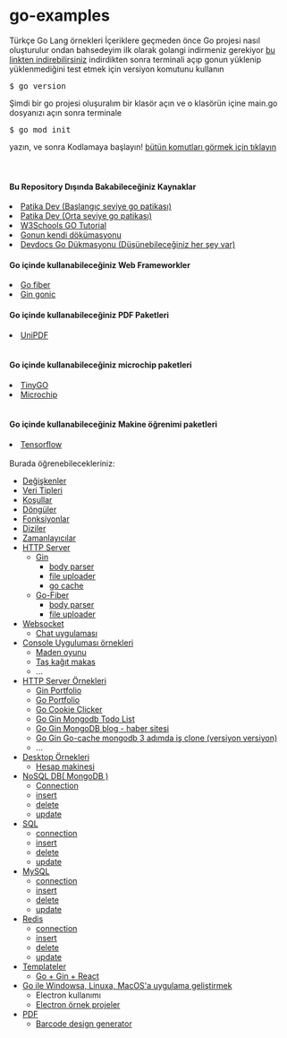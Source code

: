 # go-examples
Türkçe Go Lang örnekleri
İçeriklere geçmeden önce Go projesi nasıl oluşturulur ondan bahsedeyim
ilk olarak golangi indirmeniz gerekiyor <a href="https://go.dev/doc/install">bu linkten indirebilirsiniz</a>
indirdikten sonra terminali açıp gonun yüklenip yüklenmediğini test etmek için versiyon komutunu kullanın
<pre>
$ go version
</pre>
Şimdi bir go projesi oluşuralım
bir klasör açın ve o klasörün içine main.go dosyanızı açın
sonra terminale
<pre>
$ go mod init
</pre>
yazın, ve sonra Kodlamaya başlayın!
 <a href="https://pkg.go.dev/cmd/go">bütün komutları görmek için tıklayın</a>
<br><br><br>
<h4>Bu Repository Dışında Bakabileceğiniz Kaynaklar</h4>
<li><a href="https://app.patika.dev/paths/baslangic-seviye-go-web-development-patikasi">Patika Dev (Başlangıç seviye go patikası)</a></li>
<li><a href="https://app.patika.dev/paths/orta-seviye-go-web-development-patikasi">Patika Dev (Orta seviye go patikası)</a></li>
<li><a href="https://www.w3schools.com/go/index.php">W3Schools GO Tutorial</a></li>
<li><a href="https://go.dev/doc/">Gonun kendi dökümasyonu</a></li>
<li><a href="https://devdocs.io/go/">Devdocs Go Dükmasyonu (Düşünebileceğiniz her şey var)</a></li>

<h4>Go içinde kullanabileceğiniz Web Frameworkler</h4>
<li><a href="https://docs.gofiber.io/">Go fiber</a>
<li><a href="https://gin-gonic.com/">Gin gonic</a></li>
<h4>Go içinde kullanabileceğiniz PDF Paketleri</h4>
<li><a href="https://github.com/unidoc/unipdf">UniPDF</a></li>
<br>
<h4>Go içinde kullanabileceğiniz microchip paketleri</h4>
<li><a href="https://tinygo.org/docs/">TinyGO</a></li>
<li><a href="https://pkg.go.dev/github.com/AdvancedClimateSystems/io/i2c/microchip#section-readme">Microchip</a></li>
<br>
<h4>Go içinde kullanabileceğiniz Makine öğrenimi paketleri</h4>
<li><a href="https://github.com/tensorflow/tensorflow/tree/master/tensorflow/go">Tensorflow</a></li>
</br>
Burada öğrenebilecekleriniz:

- <a href="https://github.com/Hasan-Kilici/go-tutorials/tree/main/variables">Değişkenler</a>
- <a href="https://github.com/Hasan-Kilici/go-tutorials/tree/main/data%20types">Veri Tipleri</a>
- <a href="https://github.com/Hasan-Kilici/go-tutorials/tree/main/if-else">Koşullar</a>
- <a href="https://github.com/Hasan-Kilici/go-tutorials/tree/main/loops">Döngüler</a>
- <a href="https://github.com/Hasan-Kilici/go-tutorials/tree/main/functions">Fonksiyonlar</a>
- <a href="https://github.com/Hasan-Kilici/go-tutorials/tree/main/array%20(diziler)">Diziler</a>
- <a href="https://github.com/Hasan-Kilici/go-tutorials/tree/main/timer">Zamanlayıcılar</a>
- <a href="https://github.com/Hasan-Kilici/go-tutorials/tree/main/http">HTTP Server</a>
  - <a href="https://github.com/Hasan-Kilici/go-tutorials/tree/main/http/gin">Gin</a>
     - <a href="https://github.com/Hasan-Kilici/go-tutorials/tree/main/http/gin/body-parser">body parser</a>
     - <a href="https://github.com/Hasan-Kilici/go-tutorials/tree/main/http/gin/file-upload">file uploader</a> 
     - <a href="https://github.com/Hasan-Kilici/go-tutorials/tree/main/http/gin/go-cache">go cache</a>
  - <a href="https://github.com/Hasan-Kilici/go-tutorials/tree/main/http/go-fiber">Go-Fiber</a>
     - <a href="https://github.com/Hasan-Kilici/go-tutorials/tree/main/http/go-fiber/body-parser">body parser</a>
     - <a href="https://github.com/Hasan-Kilici/go-tutorials/tree/main/http/go-fiber/file-upload">file uploader</a>
- <a href="https://github.com/Hasan-Kilici/go-tutorials/tree/main/web-socket">Websocket</a>
   - <a href="https://github.com/Hasan-Kilici/go-tutorials/tree/main/web-socket/simple/chat-app">Chat uygulaması</a>
- <a href="https://github.com/Hasan-Kilici/go-tutorials/tree/main/simple/console">Console Uyguluması örnekleri</a>
  - <a href="https://github.com/Hasan-Kilici/go-tutorials/blob/main/simple/console/mininggame.go">Maden oyunu</a>
  - <a href="https://github.com/Hasan-Kilici/go-tutorials/blob/main/simple/console/rock-paper-%20scissors.go">Taş kağıt makas</a>
  - ...
- <a href="https://github.com/Hasan-Kilici/go-tutorials/tree/main/simple/http">HTTP Server Örnekleri</a>
  - <a href="https://github.com/Hasan-Kilici/go-tutorials/tree/main/simple/http/gin-portfolio">Gin Portfolio</a>
  - <a href="https://github.com/Hasan-Kilici/go-portfolio-template">Go Portfolio</a>
  - <a href="https://github.com/Hasan-Kilici/go-tutorials/tree/main/simple/http/go-cookie-clicker">Go Cookie Clicker</a>
  - <a href="https://github.com/Hasan-Kilici/go-tutorials/tree/main/simple/http/gin-mongodb-todo-list">Go Gin Mongodb Todo List</a>
  - <a href="https://github.com/Hasan-Kilici/go-tutorials/tree/main/simple/http/gin-mongodb-blogs-news-website">Go Gin MongoDB blog - haber sitesi</a>
  - <a href="https://github.com/Hasan-Kilici/go-tutorials/tree/main/simple/http/3adimda-is-clone/v1">Go Gin Go-cache mongodb 3 adımda iş clone (versiyon versiyon)</a>
  - ...
- <a href="https://github.com/Hasan-Kilici/go-tutorials/tree/main/simple/desktop">Desktop Örnekleri</a>
  - <a href="https://github.com/Hasan-Kilici/go-tutorials/tree/main/simple/desktop/electron/calculator">Hesap makinesi</a>
- <a href="https://github.com/Hasan-Kilici/go-tutorials/tree/main/db/mongo-db">NoSQL DB( MongoDB )</a>
  - <a href="https://github.com/Hasan-Kilici/go-tutorials/blob/main/db/mongo-db/connection.go">Connection</a>
  - <a href="https://github.com/Hasan-Kilici/go-tutorials/blob/main/db/mongo-db/insert.go">insert</a>
  - <a href="https://github.com/Hasan-Kilici/go-tutorials/blob/main/db/mongo-db/delete.go">delete</a>
  - <a href="https://github.com/Hasan-Kilici/go-tutorials/blob/main/db/mongo-db/update.go">update</a>
- <a href="https://github.com/Hasan-Kilici/go-tutorials/tree/main/db/sql">SQL</a>
  - <a href="https://github.com/Hasan-Kilici/go-tutorials/blob/main/db/sql/connection.go">connection</a>
  - <a href="https://github.com/Hasan-Kilici/go-tutorials/blob/main/db/sql/insert.go">insert</a>
  - <a href="https://github.com/Hasan-Kilici/go-tutorials/blob/main/db/sql/delete.go">delete</a>
  - <a href="https://github.com/Hasan-Kilici/go-tutorials/blob/main/db/sql/update.go">update</a>
- <a href="https://github.com/Hasan-Kilici/go-tutorials/tree/main/db/mysql">MySQL</a>
  - <a href="https://github.com/Hasan-Kilici/go-tutorials/blob/main/db/mysql/connection.go">connection</a>
  - <a href="https://github.com/Hasan-Kilici/go-tutorials/blob/main/db/mysql/insert.go">insert</a>
  - <a href="https://github.com/Hasan-Kilici/go-tutorials/blob/main/db/mysql/delete.go">delete</a>
  - <a href="https://github.com/Hasan-Kilici/go-tutorials/blob/main/db/mysql/update.go">update</a>
- <a href="https://github.com/Hasan-Kilici/go-tutorials/tree/main/db/redis">Redis</a>
  - <a href="https://github.com/Hasan-Kilici/go-tutorials/blob/main/db/redis/connection.go">connection</a>
  - <a href="https://github.com/Hasan-Kilici/go-tutorials/blob/main/db/redis/insert.go">insert</a>
  - <a href="https://github.com/Hasan-Kilici/go-tutorials/blob/main/db/redis/delete.go">delete</a>
  - <a href="https://github.com/Hasan-Kilici/go-tutorials/blob/main/db/redis/update.go">update</a>
- <a href="https://github.com/Hasan-Kilici/go-tutorials/tree/main/template/react">Templateler</a>
  - <a href="https://github.com/Hasan-Kilici/go-tutorials/tree/main/template/react">Go + Gin + React</a>
-  <a href="https://github.com/Hasan-Kilici/go-tutorials/tree/main/desktop">Go ile Windowsa, Linuxa, MacOS'a uygulama geliştirmek</a>
    - Electron kullanımı
    - <a href="https://github.com/Hasan-Kilici/go-tutorials/tree/main/desktop">Electron örnek projeler</a>
- <a href="https://github.com/Hasan-Kilici/go-tutorials/tree/main/pdf">PDF</a>
    - <a href="https://github.com/Hasan-Kilici/go-tutorials/tree/main/pdf/generate-barcode-design">Barcode design generator</a>

   
